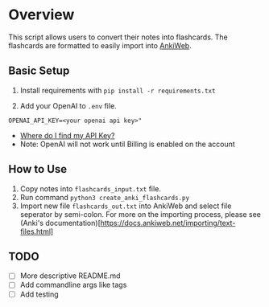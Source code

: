 
# Overview 
This script allows users to convert their notes into flashcards. The flashcards are formatted to easily import into [AnkiWeb](https://ankiweb.net). 


## Basic Setup

1. Install requirements with `pip install -r requirements.txt`


2. Add your OpenAI to `.env` file.

```
OPENAI_API_KEY=<your openai api key>"
```
- [Where do I find my API Key?](https://help.openai.com/en/articles/4936850-where-do-i-find-my-api-key)
- Note: OpenAI will not work until Billing is enabled on the account

## How to Use

1. Copy notes into `flashcards_input.txt` file. 
2. Run command `python3 create_anki_flashcards.py`
3. Import new file `flashcards_out.txt` into AnkiWeb and select file seperator by semi-colon. For more on the importing process, please see (Anki's documentation)[https://docs.ankiweb.net/importing/text-files.html]

## TODO 
- [ ] More descriptive README.md
- [ ] Add commandline args like tags
- [ ] Add testing